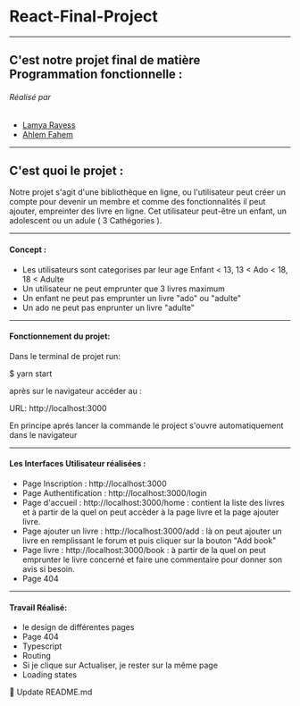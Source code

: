 # React-Final-Project

****

## C'est notre projet final de matière Programmation fonctionnelle :
###### Réalisé par 
- [Lamya Rayess](https://github.com/lamya-rey)
- [Ahlem Fahem](https://github.com/Ahlem-fahem) 


****

## C'est quoi le projet :

Notre projet s'agit d'une bibliothèque en ligne, ou l'utilisateur peut créer un compte pour devenir un membre et comme des fonctionnalités il peut ajouter, empreinter des livre en ligne.
Cet utilisateur peut-être un enfant, un adolescent ou un adule ( 3 Cathégories ).

****

#### Concept :
* Les utilisateurs sont categorises par leur age Enfant < 13, 13 < Ado < 18, 18 < Adulte
* Un utilisateur ne peut emprunter que 3 livres maximum
* Un enfant ne peut pas emprunter un livre "ado" ou "adulte"
* Un ado ne peut pas enprunter un livre "adulte"

****

#### Fonctionnement du projet:

Dans le terminal de projet run:

$ yarn start

après sur le navigateur accéder au :

URL: http://localhost:3000

En principe aprés lancer la commande le project s'ouvre automatiquement dans le navigateur 

****

#### Les Interfaces Utilisateur réalisées :

* Page Inscription : http://localhost:3000 
* Page Authentification : http://localhost:3000/login
* Page d'accueil : http://localhost:3000/home : contient la liste des livres et à partir de la quel on peut accèder à la page livre et la page ajouter livre.
* Page ajouter un livre : http://localhost:3000/add : là on peut ajouter un livre en remplissant le forum et puis cliquer sur la bouton "Add book"
* Page livre : http://localhost:3000/book : à partir de la quel on peut emprunter le livre concerné et faire une commentaire pour donner son avis si besoin.
* Page 404
****

#### Travail Réalisé:
* le design de différentes pages
* Page 404 
* Typescript
* Routing
* Si je clique sur Actualiser, je rester sur la même page
* Loading states



📝 Update README.md
